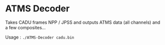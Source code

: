 # ATMS Decoder

Takes CADU frames NPP / JPSS and outputs ATMS data (all channels) and a few composites...

Usage : `./ATMS-Decoder cadu.bin`